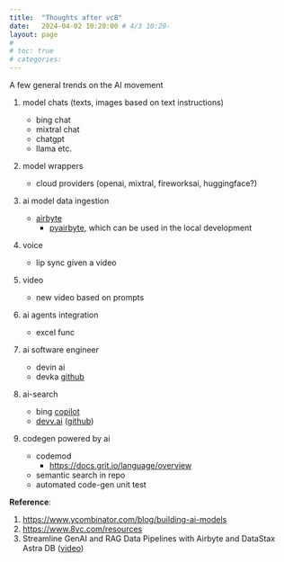 ```yaml
---
title:  "Thoughts after vc8"
date:   2024-04-02 10:20:00 # 4/3 10:20-
layout: page
#
# toc: true
# categories:
---
```



A few general trends on the AI movement

1. model chats (texts, images based on text instructions)
    - bing chat
    - mixtral chat
    - chatgpt
    - llama etc.

1. model wrappers
    - cloud providers (openai, mixtral, fireworksai, huggingface?)

1. ai model data ingestion
    - [airbyte](https://airbyte.com/tutorials)
        - [pyairbyte](https://docs.airbyte.com/using-airbyte/pyairbyte/getting-started), which can be used in the local development


1. voice
    - lip sync given a video

1. video
    - new video based on prompts


1. ai agents integration
    - excel func

1. ai software engineer
    - devin ai
    - devka [github]()

1. ai-search
    - bing [copilot](https://www.bing.com/chat)
    - [devv.ai](https://devv.ai/) ([github](https://github.com/devv-ai/devv))

1. codegen powered by ai
    - codemod
        - https://docs.grit.io/language/overview
    - semantic search in repo
    - automated code-gen unit test


**Reference**:
1. https://www.ycombinator.com/blog/building-ai-models
1. https://www.8vc.com/resources
1. Streamline GenAI and RAG Data Pipelines with Airbyte and DataStax Astra DB ([video](https://www.crowdcast.io/c/nchvdml0fxde))
